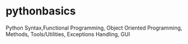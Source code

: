 # pythonbasics

Python Syntax,Functional Programming, Object Oriented Programming, Methods, Tools/Utilities, Exceptions Handling, GUI
